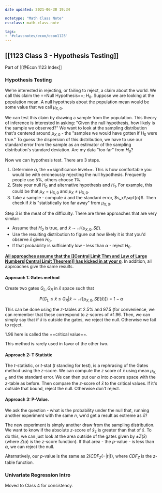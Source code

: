 ```yaml
---
date updated: 2021-06-30 19:34

notetype: "Math Class Note"
cssclass: math-class-note

tags: 
- '#classnotes/econ/econ1123'
---
```


## [[1123 Class 3 - Hypothesis Testing]]
Part of [[@Econ 1123 Index]]


### Hypothesis Testing 

We're interested in rejecting, or failing to reject, a claim about the world. We call this claim the ==Null Hypothesis==; $H_0$. Suppose we are looking at the population mean. A null hypothesis about the population mean would be some value that we call $\mu_{X,0}$.

We can test this claim by drawing a sample from the population. This theory of inference is interested in asking: "Given the null hypothesis, how likely is the sample we observed?" We want to look at the sampling distribution that's centered around $\mu_{X,0}$ - the "samples we would have gotten if $H_0$ were true." To guess the dispersion of this distribution, we have to use our standard error from the sample as an estimator of the sampling distribution's standard deviation.  Are my data "too far" from $H_0$? 

Now we can hypothesis test. There are 3 steps.

1) Determine $\alpha$, the ==significance level==. This is how comfortable you would be with erroneously rejecting the null hypothesis. Frequently people use 5%, others choose 1%. 
2) State your null $H_0$ and alternative hypothesis and $H_1$. For example, this could be that $\mu_X = \mu_{X,0}$ and $\mu_X \neq \mu_{X,0}$. 
3) Take a sample - compute $\bar{x}$ and the standard error, $s_x/\sqrt{n}$. Then check if $\bar{x}$ is "statistically too far away" from $\mu_{X,0}$. 

Step 3 is the meat of the difficulty. There are three approaches that are very similar: 
- Assume that $H_0$ is true, and $\bar{x} \sim \mathcal{N}(\mu_{X,0}, SE)$. 
- Use the resulting distribution to figure out how likely it is that you'd observe $\bar{x}$  given $H_0$. 
- If that probability is sufficiently low - less than $\alpha$ - reject $H_0$. 

**<u>All  approaches assume that the [[Central Limit Thm and Law of Large Numbers|Central Limit Theorem]] has kicked in at your $n$</u>**. In addition, all approaches give the same results. 

#### Approach 1: Gates method 

Create two gates $G_L, G_R$ in $\bar{x}$ space such that

$$ P(G_L \leq \bar{x} \leq G_R| \bar{x} \sim \mathcal{N}[\mu_{X,0}, SE(\bar{x})] ) = 1 - \alpha$$

This can be done using the $z$-tables at $2.5\%$ and $97.5%$ (for convenience, we can remember that these correspond to $z$-scores of $\pm 1.96$. Then, we can simply say that if $\bar{x}$ is outside the gates, we reject the null. Otherwise we fail to reject. 

$1.96$ here is called the ==critical value==.

This method is rarely used in favor of the other two. 

#### Approach 2: T Statistic

The $t$-statistic, or $t$-stat ($t$ standing for test), is a rephrasing of the Gates method using the $z$-score. We can compute the $z$ score of $\bar{x}$ using mean $\mu_{X,0}$ and the standard error. We can then put our $\alpha$ into $z$-score space with the $z$-table as before. Then compare the $z$-score of $\bar{x}$ to the critical values. If it's outside that bound, reject the null. Otherwise don't reject. 

#### Approach 3: P-Value. 

We ask the question - what is the probability under the null that, running another experiment with the same $n$, we'd get a result as extreme as $\bar{x}$? 

The new experiment is simply another draw from the sampling distribution. We want to know if the absolute $z$-score of $\bar{x}_2$ is greater than that of $\bar{x}$. To do this, we can just look at the area outside of the gates given by $\pm Z(\bar{x})$ (where $Z(a)$ is the $z$-score function). If that area - the $p$-value - is less than $\alpha$, we can reject the null. 

Alternatively, our $p$-value is the same as $2(CDF_{Z}(-|t|))$, where $CDF_{Z}$ is the $z$-table function. 


### Univariate Regression Intro

Moved to Class 4 for consistency. 